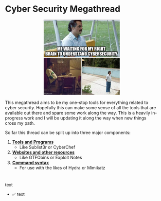 # Cyber Security Megathread

<p align="center"><img src="https://github.com/Kevinovitz/cyber-security-megathread/blob/main/images/Cyber_Meme_23.png" alt="Cyber Meme 23" width="250" /></p>

This megathread aims to be my one-stop tools for everything related to cyber security. Hopefully this can make some sense of all the tools that are available out there and spare some work along the way. This is a heavily in-progress work and I will be updating it along the way when new things cross my path.

So far this thread can be split up into three major components:

1. [**Tools and Programs**](tools.md)
   - Like Sublist3r or CyberChef
2. [**Websites and other resources**](resources.md)
   - Like GTFObins or Exploit Notes
4. [**Command syntax**](commands/generalcommands.md)
   - For use with the likes of Hydra or Mimikatz

#

text
- ✅ text
